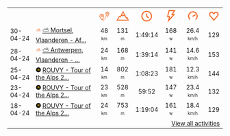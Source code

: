 <table>
    <tr>
        <th></th>
        <th></th>
        <th align="center"><img src="https://raw.githubusercontent.com/robiningelbrecht/strava-activities/master/public/distance.svg" width="30" alt="distance" title="distance"/></th>
        <th align="center"><img src="https://raw.githubusercontent.com/robiningelbrecht/strava-activities/master/public/elevation.svg" width="30" alt="elevation" title="elevation"/></th>
        <th align="center"><img src="https://raw.githubusercontent.com/robiningelbrecht/strava-activities/master/public/time.svg" width="30" alt="time" title="time"/></th>
        <th align="center"><img src="https://raw.githubusercontent.com/robiningelbrecht/strava-activities/master/public/average-watt.svg" width="30" alt="average watts" title="average watts"/></th>
        <th align="center"><img src="https://raw.githubusercontent.com/robiningelbrecht/strava-activities/master/public/average-speed.svg" width="30" alt="average speed" title="average speed"/></th>
        <th align="center"><img src="https://raw.githubusercontent.com/robiningelbrecht/strava-activities/master/public/heart-rate.svg" width="30" alt="average heart rate" title="average heart rate"/></th>
    </tr>
            <tr>
            <td>30-04-24</td>
            <td>
                <img src="https://raw.githubusercontent.com/robiningelbrecht/strava-activities/master/public/activity-ride.svg" width="12" alt="⛅ Mortsel, Vlaanderen - Afternoon Ride" title="⛅ Mortsel, Vlaanderen - Afternoon Ride"/>
<a href="https://www.strava.com/activities/11299691506" title="Kcal: 1246 | Gear: None ">⛅ Mortsel, Vlaanderen - Af...</a>
            </td>
            <td align="center">48 <sup><sub>km</sub></sup></td>
            <td align="center">131 <sup><sub>m</sub></sup></td>
            <td align="center">1:49:14</td>
            <td align="center">168 <sup><sub>w</sub></sup></td>
            <td align="center">26.4 <sup><sub>km/h</sub></sup></td>
            <td align="center">129</td>
        </tr>
            <tr>
            <td>28-04-24</td>
            <td>
                <img src="https://raw.githubusercontent.com/robiningelbrecht/strava-activities/master/public/activity-ride.svg" width="12" alt="⛅ Antwerpen, Vlaanderen - Morning Mountain Bike Ride" title="⛅ Antwerpen, Vlaanderen - Morning Mountain Bike Ride"/>
<a href="https://www.strava.com/activities/11281407121" title="Kcal: 982 | Gear: None ">⛅ Antwerpen, Vlaanderen - ...</a>
            </td>
            <td align="center">24 <sup><sub>km</sub></sup></td>
            <td align="center">168 <sup><sub>m</sub></sup></td>
            <td align="center">1:39:14</td>
            <td align="center">141 <sup><sub>w</sub></sup></td>
            <td align="center">14.6 <sup><sub>km/h</sub></sup></td>
            <td align="center">153</td>
        </tr>
            <tr>
            <td>25-04-24</td>
            <td>
                                <img src="https://raw.githubusercontent.com/robiningelbrecht/strava-activities/master/public/activity-virtual-ride-rouvy.svg" width="12" alt="ROUVY - Tour of the Alps 2024 | Stage 5 - Levico Terme" title="ROUVY - Tour of the Alps 2024 | Stage 5 - Levico Terme"/>
<a href="https://www.strava.com/activities/11262210301" title="Kcal: 703 | Gear: None ">ROUVY - Tour of the Alps 2...</a>
            </td>
            <td align="center">14 <sup><sub>km</sub></sup></td>
            <td align="center">802 <sup><sub>m</sub></sup></td>
            <td align="center">1:08:23</td>
            <td align="center">181 <sup><sub>w</sub></sup></td>
            <td align="center">12.3 <sup><sub>km/h</sub></sup></td>
            <td align="center">144</td>
        </tr>
            <tr>
            <td>23-04-24</td>
            <td>
                                <img src="https://raw.githubusercontent.com/robiningelbrecht/strava-activities/master/public/activity-virtual-ride-rouvy.svg" width="12" alt="ROUVY - Tour of the Alps 2024 | Stage 4 - Borgo Valsugana" title="ROUVY - Tour of the Alps 2024 | Stage 4 - Borgo Valsugana"/>
<a href="https://www.strava.com/activities/11246774857" title="Kcal: 505 | Gear: None ">ROUVY - Tour of the Alps 2...</a>
            </td>
            <td align="center">23 <sup><sub>km</sub></sup></td>
            <td align="center">528 <sup><sub>m</sub></sup></td>
            <td align="center">59:52</td>
            <td align="center">147 <sup><sub>w</sub></sup></td>
            <td align="center">23.4 <sup><sub>km/h</sub></sup></td>
            <td align="center">132</td>
        </tr>
            <tr>
            <td>18-04-24</td>
            <td>
                                <img src="https://raw.githubusercontent.com/robiningelbrecht/strava-activities/master/public/activity-virtual-ride-rouvy.svg" width="12" alt="ROUVY - Tour of the Alps 2024 | Stage 3 - Schwaz" title="ROUVY - Tour of the Alps 2024 | Stage 3 - Schwaz"/>
<a href="https://www.strava.com/activities/11210865015" title="Kcal: 730 | Gear: None ">ROUVY - Tour of the Alps 2...</a>
            </td>
            <td align="center">24 <sup><sub>km</sub></sup></td>
            <td align="center">753 <sup><sub>m</sub></sup></td>
            <td align="center">1:19:04</td>
            <td align="center">161 <sup><sub>w</sub></sup></td>
            <td align="center">18.4 <sup><sub>km/h</sub></sup></td>
            <td align="center">129</td>
        </tr>
                <tr>
            <td colspan="8" align="right"><a href="https://github.com/robiningelbrecht/strava-activities#activities">View all activities</a></td>
        </tr>
    </table>

